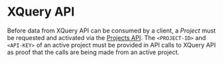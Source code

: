 # XQuery API

Before data from XQuery API can be consumed by a client, a *Project* must be
requested and activated via the [Projects API](/#projects-api-xquery-hydra). The `<PROJECT-ID>` and `<API-KEY>` of
an active project must be provided in API calls to XQuery API
as proof that the calls are being made from an active project.
